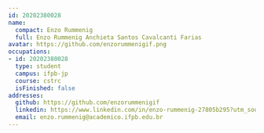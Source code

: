 ```yaml
---
id: 20202380028
name:
  compact: Enzo Rummenig
  full: Enzo Rummenig Anchieta Santos Cavalcanti Farias
avatar: https://github.com/enzorummenigif.png
occupations:
- id: 20202380028
  type: student
  campus: ifpb-jp
  course: cstrc
  isFinished: false
addresses:
  github: https://github.com/enzorummenigif
  linkedin: https://www.linkedin.com/in/enzo-rummenig-27805b295?utm_source=share&utm_campaign=share_via&utm_content=profile&utm_medium=android_app
  email: enzo.rummenig@academico.ifpb.edu.br
---
```


